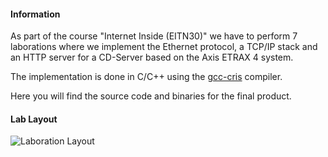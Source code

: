 #### Information

As part of the course "Internet Inside (EITN30)" we have to perform 7 laborations where we implement the Ethernet protocol, a TCP/IP stack and an HTTP server for a CD-Server based on the Axis ETRAX 4 system.

The implementation is done in C/C++ using the [gcc-cris](http://developer.axis.com/wiki/doku.php?id=axis:compiling_for_cris_howto) compiler.

Here you will find the source code and binaries for the final product.

#### Lab Layout

![Laboration Layout](http://www.eit.lth.se/fileadmin/eit/courses/eitn30/Labb/manualer/lab0/arbetsplats.jpg)
